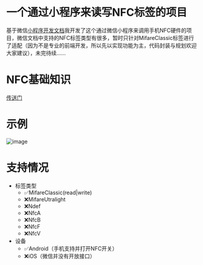 # 一个通过小程序来读写NFC标签的项目
基于微信[小程序开发文档](https://developers.weixin.qq.com/miniprogram/dev/api/device/nfc/wx.getNFCAdapter.html)我开发了这个通过微信小程序来调用手机NFC硬件的项目，微信文档中支持的NFC标签类型有很多，暂时只针对MifareClassic标签进行了适配（因为不是专业的前端开发，所以先以实现功能为主，代码封装与规划欢迎大家建议），未完待续......
# NFC基础知识
[传送门](https://mangk.github.io/2022/11/18/NFC基础知识与读写/)
# 示例
![image](https://mangk-1300208806.cos.ap-beijing.myqcloud.com/github/NFCTools-MiniProgram/show.gif)
# 支持情况
- 标签类型
  - ✅MifareClassic(read|write)
  - ❌MifareUtralight
  - ❌Ndef
  - ❌NfcA
  - ❌NfcB
  - ❌NfcF
  - ❌NfcV
- 设备
  - ✅Android（手机支持并打开NFC开关）
  - ❌iOS（微信并没有开放接口）